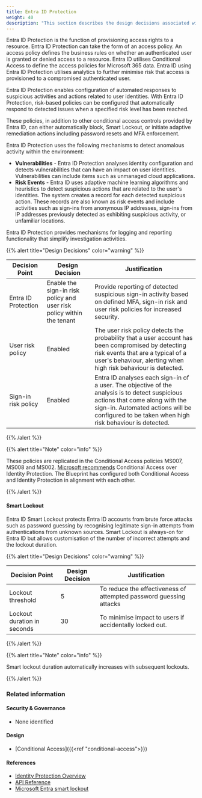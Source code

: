 ```yaml
---
title: Entra ID Protection
weight: 40
description: "This section describes the design decisions associated with Entra ID Protection features for system(s) built using ASD's Blueprint for Secure Cloud."
---
```


Entra ID Protection is the function of provisioning access rights to a resource. Entra ID Protection can take the form of an access policy. An access policy defines the business rules on whether an authenticated user is granted or denied access to a resource. Entra ID utilises Conditional Access to define the access policies for Microsoft 365 data. Entra ID using Entra ID Protection utilises analytics to further minimise risk that access is provisioned to a compromised authenticated user.

Entra ID Protection enables configuration of automated responses to suspicious activities and actions related to user identities. With Entra ID Protection, risk-based policies can be configured that automatically respond to detected issues when a specified risk level has been reached.

These policies, in addition to other conditional access controls provided by Entra ID, can either automatically block, Smart Lockout, or initiate adaptive remediation actions including password resets and MFA enforcement.

Entra ID Protection uses the following mechanisms to detect anomalous activity within the environment:

* **Vulnerabilities** - Entra ID Protection analyses identity configuration and detects vulnerabilities that can have an impact on user identities. Vulnerabilities can include items such as unmanaged cloud applications.
* **Risk Events** - Entra ID uses adaptive machine learning algorithms and heuristics to detect suspicious actions that are related to the user's identities. The system creates a record for each detected suspicious action. These records are also known as risk events and include activities such as sign-ins from anonymous IP addresses, sign-ins from IP addresses previously detected as exhibiting suspicious activity, or unfamiliar locations.

Entra ID Protection provides mechanisms for logging and reporting functionality that simplify investigation activities.

{{% alert title="Design Decisions" color="warning" %}}

| Decision Point      | Design Decision                                                       | Justification                                                                                                                                                                                                                    |
| ------------------- | --------------------------------------------------------------------- | -------------------------------------------------------------------------------------------------------------------------------------------------------------------------------------------------------------------------------- |
| Entra ID Protection | Enable the sign-in risk policy and user risk policy within the tenant | Provide reporting of detected suspicious sign-in activity based on defined MFA, sign-in risk and user risk policies for increased security.                                                                                      |
| User risk policy    | Enabled                                                               | The user risk policy detects the probability that a user account has been compromised by detecting risk events that are a typical of a user's behaviour, alerting when high risk behaviour is detected.                          |
| Sign-in risk policy | Enabled                                                               | Entra ID analyses each sign-in of a user. The objective of the analysis is to detect suspicious actions that come along with the sign-in. Automated actions will be configured to be taken when high risk behaviour is detected. |

{{% /alert %}}

{{% alert title="Note" color="info" %}}

These policies are replicated in the Conditional Access policies MS007, MS008 and MS002. [Microsoft recommends](https://learn.microsoft.com/entra/identity/conditional-access/howto-conditional-access-policy-risk-user) Conditional Access over Identity Protection. The Blueprint has configured both Conditional Access and Identity Protection in alignment with each other.

{{% /alert %}}

#### Smart Lockout

Entra ID Smart Lockout protects Entra ID accounts from brute force attacks such as password guessing by recognising legitimate sign-in attempts from authentications from unknown sources. Smart Lockout is always-on for Entra ID but allows customisation of the number of incorrect attempts and the lockout duration.

{{% alert title="Design Decisions" color="warning" %}}

| Decision Point              | Design Decision | Justification                                                      |
| --------------------------- | --------------- | ------------------------------------------------------------------ |
| Lockout threshold           | 5               | To reduce the effectiveness of attempted password guessing attacks |
| Lockout duration in seconds | 30              | To minimise impact to users if accidentally locked out.            |

{{% /alert %}}

{{% alert title="Note" color="info" %}}

Smart lockout duration automatically increases with subsequent lockouts.

{{% /alert %}}

### Related information

#### Security & Governance

* None identified

#### Design

* [Conditional Access]({{<ref "conditional-access">}})

#### References

* [Identity Protection Overview](https://docs.microsoft.com/azure/active-directory/identity-protection/overview-identity-protection)
* [API Reference](https://docs.microsoft.com/graph/api/resources/identityprotection-root?view=graph-rest-beta)
* [Microsoft Entra smart lockout](https://learn.microsoft.com/entra/identity/authentication/howto-password-smart-lockout)
